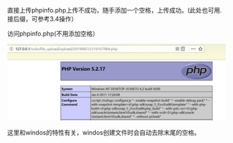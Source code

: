 直接上传phpinfo.php上传不成功，随手添加一个空格，上传成功。(此处也可用.接后缀，可参考3.4操作）

访问phpinfo.php(不用添加空格）

![](https://raw.githubusercontent.com/h1iba1/h1iba1.github.io/refs/heads/master/_posts/CTF/ctf/文件上传漏洞/upload_labs靶场/images/54045790995E4A2499D85A68DC55B143clipboard.png)

这里和windos的特性有关，windos创建文件时会自动去除末尾的空格。